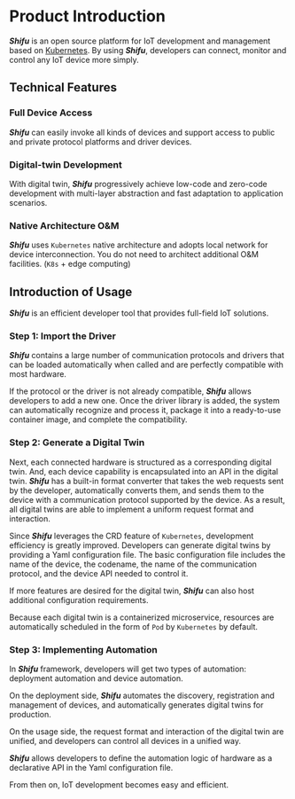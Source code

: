 # Product Introduction

***Shifu*** is an open source platform for IoT development and management based on [Kubernetes](https://kubernetes.io/). By using ***Shifu***, developers can connect, monitor and control any IoT device more simply.

## Technical Features

### Full Device Access

***Shifu*** can easily invoke all kinds of devices and support access to public and private protocol platforms and driver devices.

### Digital-twin Development

With digital twin, ***Shifu*** progressively achieve low-code and zero-code development with multi-layer abstraction and fast adaptation to application scenarios.

### Native Architecture O&M

***Shifu*** uses `Kubernetes` native architecture and adopts local network for device interconnection. You do not need to architect additional O&M facilities. (`K8s` + edge computing)

<!-- ## 视频介绍

<video width="100%" controls>
    <source src="https://bianwuji.com/stuff/videos/techintro.mp4" type="video/mp4"></source>
</video> -->

## Introduction of Usage

***Shifu*** is an efficient developer tool that provides full-field IoT solutions. 

### Step 1: Import the Driver 

***Shifu*** contains a large number of communication protocols and drivers that can be loaded automatically when called and are perfectly compatible with most hardware.
 
If the protocol or the driver is not already compatible, ***Shifu*** allows developers to add a new one. Once the driver library is added, the system can automatically recognize and process it, package it into a ready-to-use container image, and complete the compatibility. 

### Step 2: Generate a Digital Twin 
 
Next, each connected hardware is structured as a corresponding digital twin. And, each device capability is encapsulated into an API in the digital twin. ***Shifu*** has a built-in format converter that takes the web requests sent by the developer, automatically converts them, and sends them to the device with a communication protocol supported by the device. As a result, all digital twins are able to implement a uniform request format and interaction. 

Since ***Shifu*** leverages the CRD feature of `Kubernetes`, development efficiency is greatly improved. Developers can generate digital twins by providing a Yaml configuration file. The basic configuration file includes the name of the device, the codename, the name of the communication protocol, and the device API needed to control it. 

If more features are desired for the digital twin, ***Shifu*** can also host additional configuration requirements. 

Because each digital twin is a containerized microservice, resources are automatically scheduled  in the form of `Pod` by `Kubernetes` by default. 

### Step 3: Implementing Automation 
 
In ***Shifu*** framework, developers will get two types of automation: deployment automation and device automation. 

On the deployment side, ***Shifu*** automates the discovery, registration and management of devices, and automatically generates digital twins for production. 

On the usage side, the request format and interaction of the digital twin are unified, and developers can control all devices in a unified way. 

***Shifu*** allows developers to define the automation logic of hardware as a declarative API in the Yaml configuration file. 
 
From then on, IoT development becomes easy and efficient. 
